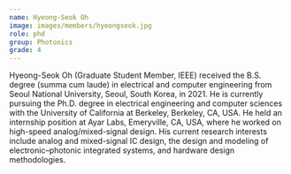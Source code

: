 ```yaml
---
name: Hyeong-Seok Oh
image: images/members/hyeongseok.jpg
role: phd
group: Photonics
grade: 4
---
```


Hyeong-Seok Oh (Graduate Student Member, IEEE) received the B.S. degree (summa cum laude) in electrical and computer engineering from Seoul National University, Seoul, South Korea, in 2021. He is currently pursuing the Ph.D. degree in electrical engineering and computer sciences with the University of California at Berkeley, Berkeley, CA, USA. He held an internship position at Ayar Labs, Emeryville, CA, USA, where he worked on high-speed analog/mixed-signal design. His current research interests include analog and mixed-signal IC design, the design and modeling of electronic–photonic integrated systems, and hardware design methodologies.


